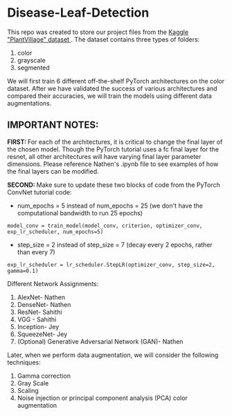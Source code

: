 # Disease-Leaf-Detection

This repo was created to store our project files from the <a href="https://www.kaggle.com/xabdallahali/plantvillage-dataset"> Kaggle "PlantVillage" dataset </a>. The dataset contains three types of folders:

1. color
2. grayscale
3. segmented

We will first train 6 different off-the-shelf PyTorch architectures on the color dataset. After we have validated the success of various architectures and compared their accuracies, we will train the models using different data augmentations. 

<h2> IMPORTANT NOTES: </h2>

<b> FIRST: </b> For each of the architectures, it is critical to change the final layer of the chosen model. Though the PyTorch tutorial uses a fc final layer for the resnet, all other architectures will have varying final layer parameter dimensions. Please reference Nathen's .ipynb file to see examples of how the final layers can be modified.

<b> SECOND: </b> Make sure to update these two blocks of code from the PyTorch ConvNet tutorial code: 

* num_epochs = 5 instead of num_epochs = 25 (we don't have the computational bandwidth to run 25 epochs)

`model_conv = train_model(model_conv, criterion, optimizer_conv,
                         exp_lr_scheduler, num_epochs=5)`

* step_size = 2 instead of step_size = 7 (decay every 2 epochs, rather than every 7)

`exp_lr_scheduler = lr_scheduler.StepLR(optimizer_conv, step_size=2, gamma=0.1)`

Different Network Assignments:

1. AlexNet- Nathen
2. DenseNet- Nathen
3. ResNet- Sahithi
4. VGG - Sahithi
5. Inception- Jey
6. SqueezeNet- Jey
7. (Optional) Generative Adversarial Network (GAN)- Nathen

Later, when we perform data augmentation, we will consider the following techniques:

1. Gamma correction 
2. Gray Scale
3. Scaling
4. Noise injection or principal component analysis (PCA) color augmentation

 
